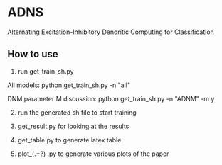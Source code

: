 # ADNS
Alternating Excitation-Inhibitory Dendritic Computing for Classification

## How to use

1. run get_train_sh.py 

All models: python get_train_sh.py -n "all" 

DNM parameter M discussion: python get_train_sh.py -n "ADNM" -m y

2. run the generated sh file to start training

3. get_result.py for looking at the results

4. get_table.py to generate latex table

5. plot_(.+?) .py to generate various plots of the paper
